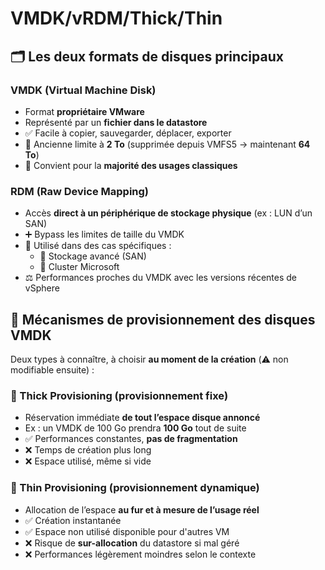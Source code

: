 # VMDK/vRDM/Thick/Thin

## 🗂️ **Les deux formats de disques principaux**

### **VMDK (Virtual Machine Disk)**
  - Format **propriétaire VMware**
  - Représenté par un **fichier dans le datastore**
  - ✅ Facile à copier, sauvegarder, déplacer, exporter
  - 🔺 Ancienne limite à **2 To** (supprimée depuis VMFS5 → maintenant **64 To**)
  - 🔁 Convient pour la **majorité des usages classiques**



### **RDM (Raw Device Mapping)**
  - Accès **direct à un périphérique de stockage physique** (ex : LUN d’un SAN)
  - ➕ Bypass les limites de taille du VMDK
  - 🔄 Utilisé dans des cas spécifiques :
    - 🧰 Stockage avancé (SAN)
    - 🧷 Cluster Microsoft
  - ⚖️ Performances proches du VMDK avec les versions récentes de vSphere



## 🧰 **Mécanismes de provisionnement des disques VMDK**

Deux types à connaître, à choisir **au moment de la création** (⚠️ non modifiable ensuite) :

### **🧱 Thick Provisioning (provisionnement fixe)**

- Réservation immédiate **de tout l’espace disque annoncé**
- Ex : un VMDK de 100 Go prendra **100 Go** tout de suite
- ✅ Performances constantes, **pas de fragmentation**
- ❌ Temps de création plus long
- ❌ Espace utilisé, même si vide



### **🌱 Thin Provisioning (provisionnement dynamique)**

- Allocation de l’espace **au fur et à mesure de l’usage réel**
- ✅ Création instantanée
- ✅ Espace non utilisé disponible pour d'autres VM
- ❌ Risque de **sur-allocation** du datastore si mal géré
- ❌ Performances légèrement moindres selon le contexte

